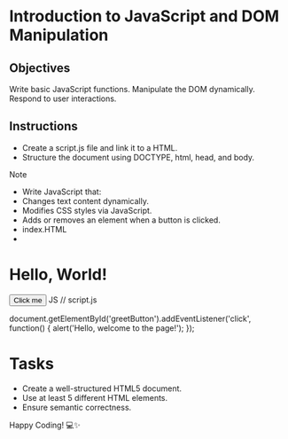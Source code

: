 # Introduction to JavaScript and DOM Manipulation

## Objectives

Write basic JavaScript functions.
Manipulate the DOM dynamically.
Respond to user interactions.

## Instructions

- Create a script.js file and link it to a HTML.
- Structure the document using DOCTYPE, html, head, and body.

>[!NOTE]
>  - Write JavaScript that:
>  - Changes text content dynamically.
>  - Modifies CSS styles via JavaScript.
>  - Adds or removes an element when a button is clicked.
>  - index.HTML
>  - <!DOCTYPE html>
<html lang="en">
<head>
  <meta charset="UTF-8">
  <meta name="viewport" content="width=device-width, initial-scale=1.0">
  <title>Linked Script Example</title>
</head>
<body>

  <h1>Hello, World!</h1>
  <button id="greetButton">Click me</button>

  <script src="script.js"></script> <!-- Linking the script.js file -->

</body>
</html>
JS
// script.js

document.getElementById('greetButton').addEventListener('click', function() {
  alert('Hello, welcome to the page!');
});



# Tasks
- Create a well-structured HTML5 document.
- Use at least 5 different HTML elements.
- Ensure semantic correctness.

Happy Coding! 💻✨
